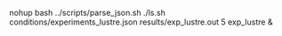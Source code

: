 nohup bash ../scripts/parse_json.sh ./ls.sh conditions/experiments_lustre.json results/exp_lustre.out 5 exp_lustre &
